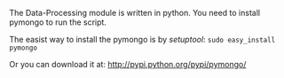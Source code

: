 The Data-Processing module is written in python. You need to install pymongo to run the script.

The easist way to install the pymongo is by *setuptool*:
`sudo easy_install pymongo`

Or you can download it at: http://pypi.python.org/pypi/pymongo/
